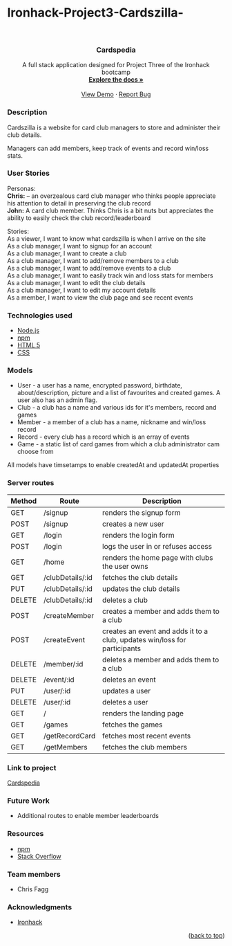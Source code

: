 # Ironhack-Project3-Cardszilla-
<div id="top"></div>
<!-- PROJECT LOGO -->
<br />
<div align="center">
 <!-- <a href="https://github.com/DomKal11/Project2-cardspedia/">
    <img src="main/Assets/Images/Others/our_host.png" alt="Logo" width="80" height="80"> -->
  </a>

<h3 align="center">Cardspedia</h3>

  <p align="center">
    A full stack application designed for Project Three of the Ironhack bootcamp
    <br />
    <a href="https://github.com/ChrisF333/cardszilla-server"><strong>Explore the docs »</strong></a>
    <br />
    <br />
    <a href="https://cardszilla.herokuapp.com/">View Demo</a>
    ·
    <a href="https://github.com/ChrisF333/cardszilla-server/issues">Report Bug</a>
  </p>
</div>


<!-- ABOUT THE PROJECT -->
### Description 
Cardszilla is a website for card club managers to store and administer their club details.

Managers can add members, keep track of events and record win/loss stats.

<!--USER STORIES-->
### User Stories

Personas:<br />
<b>Chris:</b> – an overzealous card club manager who thinks people appreciate his attention to detail in preserving the club record 
<br />
<b>John:</b> A card club member. Thinks Chris is a bit nuts but appreciates the ability to easily check the club record/leaderboard
<br />

Stories:<br />
As a viewer, I want to know what cardszilla is when I arrive on the site<br />
As a club manager, I want to signup for an account<br />
As a club manager, I want to create a club<br />
As a club manager, I want to add/remove members to a club<br />
As a club manager, I want to add/remove events to a club<br />
As a club manager, I want to easily track win and loss stats for members<br />
As a club manager, I want to edit the club details<br />
As a club manager, I want to edit my account details<br />
As a member, I want to view the club page and see recent events</br>

<!--TECHNOLOGIES USED-->
### Technologies used

* [Node.js](https://nodejs.org/)
* [npm](https://www.npmjs.com/")
* [HTML 5](http://www.html5.com/)
* [CSS](https://www.w3schools.com/w3css/defaulT.asp)


<!--MODELS-->
### Models

* User - a user has a name, encrypted password, birthdate, about/description, picture and a list of favourites and created games. A user also has an admin flag.
* Club - a club has a name and various ids for it's members, record and games
* Member - a member of a club has a name, nickname and win/loss record
* Record - every club has a record which is an erray of events
* Game - a static list of card games from which a club administrator cam choose from

All models have timsetamps to enable createdAt and updatedAt properties


<!--SERVER ROUTES-->
### Server routes

| Method | Route                              | Description                                                                                   |
|--------|------------------------------------|-----------------------------------------------------------------------------------------------|
| GET    | /signup                            | renders the signup form                                                                       |
| POST   | /signup                            | creates a new user                                                                            |
| GET    | /login                             | renders the login form                                                                        |
| POST   | /login                             | logs the user in or refuses access                                                            |
| GET    | /home                              | renders the home page with clubs the user owns                                                |
| GET    | /clubDetails/:id                   | fetches the club details                                                                      |
| PUT    | /clubDetails/:id                   | updates the club details                                                                      |
| DELETE | /clubDetails/:id                   | deletes a club                                                                                |
| POST   | /createMember                      | creates a member and adds them to a club                                                      |
| POST   | /createEvent                       | creates an event and adds it to a club, updates win/loss for participants                     |
| DELETE | /member/:id                        | deletes a member and adds them to a club                                                      |
| DELETE | /event/:id                         | deletes an event                                                                              |
| PUT    | /user/:id                          | updates a user                                                                                |
| DELETE | /user/:id                          | deletes a user                                                                                |
| GET    | /                                  | renders the landing page                                                                      |
| GET    | /games                             | fetches the games                                                                             |
| GET    | /getRecordCard                     | fetches most recent events                                                                    |
| GET    | /getMembers                        | fetches the club members                                                                      |


<!--Project Link-->
### Link to project
<a href="https://cardszilla.herokuapp.com/">Cardspedia</a>


<!--Future Work-->

### Future Work
* Additional routes to enable member leaderboards 


<!--RESOURCES-->
### Resources
* <a href="https://www.npmjs.com/">npm</a>
* <a href="https://stackoverflow.com/">Stack Overflow</a>


<!--TEAM MEMBERS-->
### Team members
* Chris Fagg

<!-- ACKNOWLEDGMENTS -->
### Acknowledgments

* [Ironhack](https://www.ironhack.com/en)

<p align="right">(<a href="#top">back to top</a>)</p>

